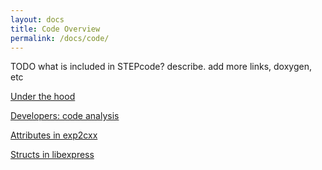 ```yaml
---
layout: docs
title: Code Overview
permalink: /docs/code/
---
```


TODO what is included in STEPcode? describe. add more links, doxygen, etc


[Under the hood](/docs/under_hood/)

[Developers: code analysis](/docs/code/dev_analysis/)

[Attributes in exp2cxx](/docs/code/exp2cxx_attrs/)

[Structs in libexpress](/docs/code/libexpress_structs/)

